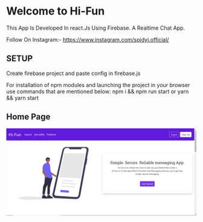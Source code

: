 # Welcome to Hi-Fun

This App Is Developed In react.Js Using Firebase. A Realtime Chat App. 

Follow On Instagram:- https://www.instagram.com/spidyj.official/

## SETUP

Create firebase project and paste config in firebase.js 

For installation of npm modules and launching the project in your browser use commands that are mentioned below:
npm i && npm run start or yarn && yarn start

## Home Page
![](images/Capture.PNG)
